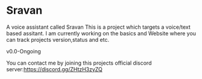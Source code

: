 # Sravan
A voice assistant called Sravan
This is a project which targets a voice/text based assitant.
I am currently working on the basics and Website where you can track projects version,status and etc.

v0.0-Ongoing

You can contact me by joining this projects official discord server:https://discord.gg/ZHtzH3zyZQ
